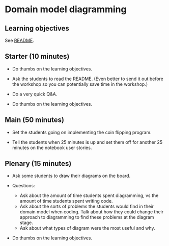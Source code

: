 # Domain model diagramming

## Learning objectives

See [README](./README.md).

## Starter (10 minutes)

* Do thumbs on the learning objectives.

* Ask the students to read the README.  (Even better to send it out before the workshop so you can potentially save time in the workshop.)

* Do a very quick Q&A.

* Do thumbs on the learning objectives.

## Main (50 minutes)

* Set the students going on implementing the coin flipping program.

* Tell the students when 25 minutes is up and set them off for another 25 minutes on the notebook user stories.

## Plenary (15 minutes)

* Ask some students to draw their diagrams on the board.

* Questions:
  * Ask about the amount of time students spent diagramming, vs the amount of time students spent writing code.
  * Ask about the sorts of problems the students would find in their domain model when coding.  Talk about how they could change their approach to diagramming to find these problems at the diagram stage.
  * Ask about what types of diagram were the most useful and why.

* Do thumbs on the learning objectives.
